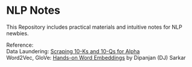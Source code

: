 # NLP Notes

This Repository includes practical materials
and intuitive notes for NLP newbies.

Reference:   
Data Laundering: <a href="https://towardsdatascience.com/understanding-feature-engineering-part-4-deep-learning-methods-for-text-data-96c44370bbfa">
Scraping 10-Ks and 10-Qs for Alpha</a>  
Word2Vec, GloVe: <a href="https://towardsdatascience.com/understanding-feature-engineering-part-4-deep-learning-methods-for-text-data-96c44370bbfa">
Hands-on Word Embeddings</a> by Dipanjan (DJ) Sarkar
